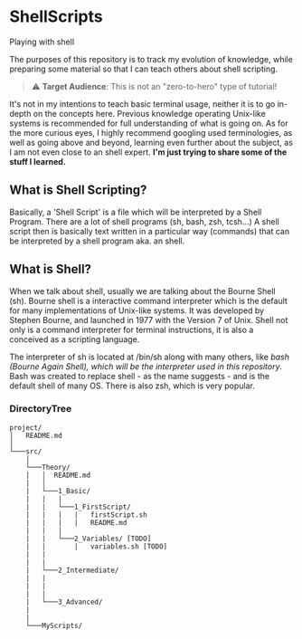 # ShellScripts
Playing with shell

The purposes of this repository is to track my evolution of knowledge, while preparing some material so that I can teach others about shell scripting.

> :warning: **Target Audience**: This is not an "zero-to-hero" type of tutorial! 

It's not in my intentions to teach basic terminal usage, neither it is to go in-depth on the concepts here. Previous knowledge operating Unix-like systems is recommended for full understanding of what is going on. 
As for the more curious eyes, I highly recommend googling used terminologies, as well as going above and beyond, learning even further about the subject, as I am not even close to an shell expert. **I'm just trying to share some of the stuff I learned.**

## What is Shell Scripting?
Basically, a 'Shell Script' is a file which will be interpreted by a Shell Program. There are a lot of shell programs (sh, bash, zsh, tcsh...)
A shell script then is basically text written in a particular way (commands) that can be interpreted by a shell program aka. an shell. 

## What is Shell? 
When we talk about shell, usually we are talking about the Bourne Shell (sh). Bourne shell is a interactive command interpreter which is the default for many implementations of Unix-like systems. It was developed by Stephen Bourne, and launched in 1977 with the Version 7 of Unix. Shell not only is a command interpreter for terminal instructions, it is also a conceived as a scripting language. 

The interpreter of sh is located at /bin/sh along with many others, like *bash (Bourne Again Shell), which will be the interpreter used in this repository*. Bash was created to replace shell - as the name suggests - and is the default shell of many OS. 
There is also zsh, which is very popular.  

### DirectoryTree
 
```
project/
│   README.md    
│
└───src/
    │
    └───Theory/
    |   │  README.md
    |   │   
    |   └───1_Basic/
    |   |   |
    |   |   └───1_FirstScript/
    |   |   |   |   firstScript.sh
    |   |   |   |   README.md
    |   |   |
    |   |   └───2_Variables/ [TODO]
    |   |       |   variables.sh [TODO]
    |   |   
    |   |
    |   └───2_Intermediate/   
    |   |        
    |   |   
    |   |       
    |   └───3_Advanced/
    |
    |
    └───MyScripts/
```

